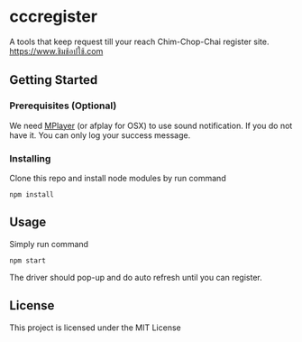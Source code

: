 # cccregister

A tools that keep request till your reach Chim-Chop-Chai register site.
https://www.ชิมช้อปใช้.com

## Getting Started

### Prerequisites (Optional)

We need [MPlayer](https://sourceforge.net/projects/mplayerwin/) (or afplay for OSX) to use sound notification. If you do not have it. You can only log your success message.

### Installing

Clone this repo and install node modules by run command

```
npm install
```

## Usage

Simply run command 
```
npm start
```
The driver should pop-up and do auto refresh until you can register.

## License

This project is licensed under the MIT License
